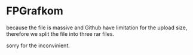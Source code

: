 # FPGrafkom

because the file is massive and Github have limitation for the upload size, therefore we split the file into three rar files.

sorry for the inconvinient.
